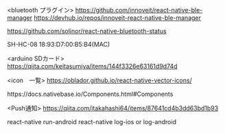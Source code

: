 <bluetooth プラグイン>
https://github.com/innoveit/react-native-ble-manager
https://devhub.io/repos/innoveit-react-native-ble-manager

https://github.com/solinor/react-native-bluetooth-status

SH-HC-08 18:93:D7:00:B5:B4(MAC)

<arduino SDカード>
https://qiita.com/keitasumiya/items/144f3326e63161d9d74d

<icon　一覧>
https://oblador.github.io/react-native-vector-icons/

<NativeBase>
https://docs.nativebase.io/Components.html#Components

<Push通知>
https://qiita.com/jtakahashi64/items/87641cd4b3dd63bd1b93

react-native run-android
react-native log-ios or log-android
